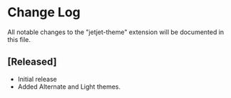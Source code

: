 # Change Log
All notable changes to the "jetjet-theme" extension will be documented in this file.


## [Released]
- Initial release
- Added Alternate and Light themes.
